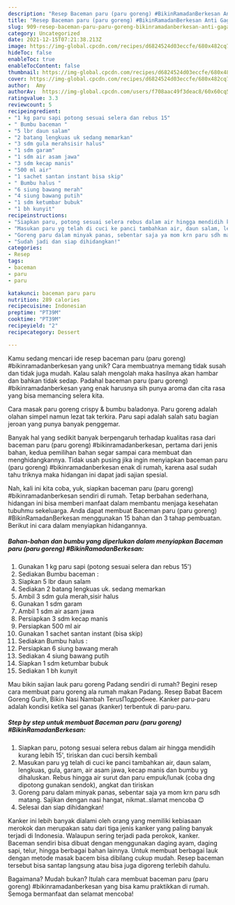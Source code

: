 ```yaml
---
description: "Resep Baceman paru (paru goreng) #BikinRamadanBerkesan Anti Gagal"
title: "Resep Baceman paru (paru goreng) #BikinRamadanBerkesan Anti Gagal"
slug: 909-resep-baceman-paru-paru-goreng-bikinramadanberkesan-anti-gagal
category: Uncategorized
date: 2021-12-15T07:21:38.213Z
image: https://img-global.cpcdn.com/recipes/d6824524d03eccfe/680x482cq70/baceman-paru-paru-goreng-bikinramadanberkesan-foto-resep-utama.jpg
hideToc: false
enableToc: true
enableTocContent: false
thumbnail: https://img-global.cpcdn.com/recipes/d6824524d03eccfe/680x482cq70/baceman-paru-paru-goreng-bikinramadanberkesan-foto-resep-utama.jpg
cover: https://img-global.cpcdn.com/recipes/d6824524d03eccfe/680x482cq70/baceman-paru-paru-goreng-bikinramadanberkesan-foto-resep-utama.jpg
author:  Amy
authorAv:  https://img-global.cpcdn.com/users/f708aac49f3deac8/60x60cq50/avatar.jpg
ratingvalue: 3.3
reviewcount: 5
recipeingredient:
- "1 kg paru sapi potong sesuai selera dan rebus 15"
- " Bumbu baceman "
- "5 lbr daun salam"
- "2 batang lengkuas uk sedang memarkan"
- "3 sdm gula merahsisir halus"
- "1 sdm garam"
- "1 sdm air asam jawa"
- "3 sdm kecap manis"
- "500 ml air"
- "1 sachet santan instant bisa skip"
- " Bumbu halus "
- "6 siung bawang merah"
- "4 siung bawang putih"
- "1 sdm ketumbar bubuk"
- "1 bh kunyit"
recipeinstructions:
- "Siapkan paru, potong sesuai selera rebus dalam air hingga mendidih kurang lebih 15&#39;, tiriskan dan cuci bersih kembali"
- "Masukan paru yg telah di cuci ke panci tambahkan air, daun salam, lengkuas, gula, garam, air asam jawa, kecap manis dan bumbu yg dihaluskan. Rebus hingga air surut dan paru empuk/lunak (coba dng dipotong gunakan sendok), angkat dan tiriskan"
- "Goreng paru dalam minyak panas, sebentar saja ya mom krn paru sdh matang. Sajikan dengan nasi hangat, nikmat..slamat mencoba 😊"
- "Sudah jadi dan siap dihidangkan!"
categories:
- Resep
tags:
- baceman
- paru
- paru

katakunci: baceman paru paru 
nutrition: 289 calories
recipecuisine: Indonesian
preptime: "PT39M"
cooktime: "PT39M"
recipeyield: "2"
recipecategory: Dessert

---
```



Kamu sedang mencari ide resep baceman paru (paru goreng) #bikinramadanberkesan yang unik? Cara membuatnya memang tidak susah dan tidak juga mudah. Kalau salah mengolah maka hasilnya akan hambar dan bahkan tidak sedap. Padahal baceman paru (paru goreng) #bikinramadanberkesan yang enak harusnya sih punya aroma dan cita rasa yang bisa memancing selera kita.


Cara masak paru goreng crispy &amp; bumbu baladonya. Paru goreng adalah olahan simpel namun lezat tak terkira. Paru sapi adalah salah satu bagian jeroan yang punya banyak penggemar.

Banyak hal yang sedikit banyak berpengaruh terhadap kualitas rasa dari baceman paru (paru goreng) #bikinramadanberkesan, pertama dari jenis bahan, kedua pemilihan bahan segar sampai cara membuat dan menghidangkannya. Tidak usah pusing jika ingin menyiapkan baceman paru (paru goreng) #bikinramadanberkesan enak di rumah, karena asal sudah tahu triknya maka hidangan ini dapat jadi sajian spesial.


Nah, kali ini kita coba, yuk, siapkan baceman paru (paru goreng) #bikinramadanberkesan sendiri di rumah. Tetap berbahan sederhana, hidangan ini bisa memberi manfaat dalam membantu menjaga kesehatan tubuhmu sekeluarga. Anda dapat membuat Baceman paru (paru goreng) #BikinRamadanBerkesan menggunakan 15 bahan dan 3 tahap pembuatan. Berikut ini cara dalam menyiapkan hidangannya.

<!--inarticleads1-->

##### Bahan-bahan dan bumbu yang diperlukan dalam menyiapkan Baceman paru (paru goreng) #BikinRamadanBerkesan:

1. Gunakan 1 kg paru sapi (potong sesuai selera dan rebus 15&#39;)
1. Sediakan  Bumbu baceman :
1. Siapkan 5 lbr daun salam
1. Sediakan 2 batang lengkuas uk. sedang memarkan
1. Ambil 3 sdm gula merah,sisir halus
1. Gunakan 1 sdm garam
1. Ambil 1 sdm air asam jawa
1. Persiapkan 3 sdm kecap manis
1. Persiapkan 500 ml air
1. Gunakan 1 sachet santan instant (bisa skip)
1. Sediakan  Bumbu halus :
1. Persiapkan 6 siung bawang merah
1. Sediakan 4 siung bawang putih
1. Siapkan 1 sdm ketumbar bubuk
1. Sediakan 1 bh kunyit


Mau bikin sajian lauk paru goreng Padang sendiri di rumah? Begini resep cara membuat paru goreng ala rumah makan Padang. Resep Babat Bacem Goreng Gurih, Bikin Nasi Nambah TerusПодробнее. Kanker paru-paru adalah kondisi ketika sel ganas (kanker) terbentuk di paru-paru. 

<!--inarticleads2-->

##### Step by step untuk membuat Baceman paru (paru goreng) #BikinRamadanBerkesan:

1. Siapkan paru, potong sesuai selera rebus dalam air hingga mendidih kurang lebih 15&#39;, tiriskan dan cuci bersih kembali
1. Masukan paru yg telah di cuci ke panci tambahkan air, daun salam, lengkuas, gula, garam, air asam jawa, kecap manis dan bumbu yg dihaluskan. Rebus hingga air surut dan paru empuk/lunak (coba dng dipotong gunakan sendok), angkat dan tiriskan
1. Goreng paru dalam minyak panas, sebentar saja ya mom krn paru sdh matang. Sajikan dengan nasi hangat, nikmat..slamat mencoba 😊
1. Selesai dan siap dihidangkan!

Kanker ini lebih banyak dialami oleh orang yang memiliki kebiasaan merokok dan merupakan satu dari tiga jenis kanker yang paling banyak terjadi di Indonesia. Walaupun sering terjadi pada perokok, kanker. Baceman sendiri bisa dibuat dengan menggunakan daging ayam, daging sapi, telur, hingga berbagai bahan lainnya. Untuk membuat berbagai lauk dengan metode masak bacem bisa dibilang cukup mudah. Resep baceman tersebut bisa santap langsung atau bisa juga digoreng terlebih dahulu. 

Bagaimana? Mudah bukan? Itulah cara membuat baceman paru (paru goreng) #bikinramadanberkesan yang bisa kamu praktikkan di rumah. Semoga bermanfaat dan selamat mencoba!
